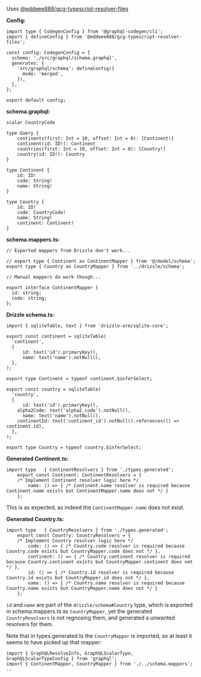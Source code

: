 Uses [@eddeee888/gcg-typescript-resolver-files](https://github.com/eddeee888/graphql-code-generator-plugins)

**Config:**

```
import type { CodegenConfig } from '@graphql-codegen/cli';
import { defineConfig } from '@eddeee888/gcg-typescript-resolver-files';
 
const config: CodegenConfig = {
  schema: './src/graphql/schema.graphql',
  generates: {
    'src/graphql/schema': defineConfig({
      mode: 'merged',
    }),
  },
};

export default config;
```

**schema.graphql:**

```
scalar CountryCode

type Query {
    continents(first: Int = 10, offset: Int = 0): [Continent!]
    continent(id: ID!): Continent
    countries(first: Int = 10, offset: Int = 0): [Country!]
    country(id: ID!): Country
}

type Continent {
    id: ID!
    code: String!
    name: String!
}

type Country {
    id: ID!
    code: CountryCode!
    name: String!
    continent: Continent!
}
```

**schema.mappers.ts:**

```
// Exported mappers from Drizzle don't work...

// export type { Continent as ContinentMapper } from '@/model/schema';
export type { Country as CountryMapper } from '../drizzle/schema';

// Manual mappers do work though...

export interface ContinentMapper {
  id: string;
  code: string;
};
```

**Drizzle schema.ts:**

```
import { sqliteTable, text } from 'drizzle-orm/sqlite-core';

export const continent = sqliteTable(
  'continent',
  {
	  id: text('id').primaryKey(),
	  name: text('name').notNull(),
  },
);

export type Continent = typeof continent.$inferSelect;

export const country = sqliteTable(
  'country',
  {
	  id: text('id').primaryKey(),
    alpha2Code: text('alpha2_code').notNull(),
	  name: text('name').notNull(),
    continentId: text('continent_id').notNull().references(() => continent.id),
  },
);

export type Country = typeof country.$inferSelect;
```

**Generated Continent.ts:**

```
import type   { ContinentResolvers } from './types.generated';
    export const Continent: ContinentResolvers = {
    /* Implement Continent resolver logic here */
        name: () => { /* Continent.name resolver is required because Continent.name exists but ContinentMapper.name does not */ }
    };
```

This is as expected, as indeed the `ContinentMapper.name` does not exist.

**Generated Country.ts:**

```
import type   { CountryResolvers } from './types.generated';
    export const Country: CountryResolvers = {
    /* Implement Country resolver logic here */
        code: () => { /* Country.code resolver is required because Country.code exists but CountryMapper.code does not */ },
        continent: () => { /* Country.continent resolver is required because Country.continent exists but CountryMapper.continent does not */ },
        id: () => { /* Country.id resolver is required because Country.id exists but CountryMapper.id does not */ },
        name: () => { /* Country.name resolver is required because Country.name exists but CountryMapper.name does not */ }
    };
```

`id` and `name` are part of the `drizzle/schema#Country` type, which is exported in schema.mappers.ts as `CountryMapper`,
yet the generated `CountryResolvers` is not regnosing them, and generated a unwanted resolvers for them.

Note that in types.generated.ts the `CountryMapper` is imported, so at least it seems to have picked up that mapper:

```
import { GraphQLResolveInfo, GraphQLScalarType, GraphQLScalarTypeConfig } from 'graphql';
import { ContinentMapper, CountryMapper } from './../schema.mappers';
..
```
